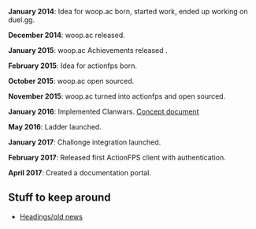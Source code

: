 **January 2014**: Idea for woop.ac born, started work, ended up working on duel.gg.

**December 2014**: woop.ac released.

**January 2015**: woop.ac Achievements released .

**February 2015**: Idea for actionfps born.

**October 2015**: woop.ac open sourced.

**November 2015**: woop.ac turned into actionfps and open sourced.

**January 2016**: Implemented Clanwars. [Concept document](https://drive.google.com/a/vynar.com/file/d/0B7BXpjZMKCAIb3RsS2c5SG94TVk/view)

**May 2016**: Ladder launched.

**January 2017**: Challonge integration launched.

**February 2017**: Released first ActionFPS client with authentication.

**April 2017**: Created a documentation portal.

## Stuff to keep around

* [Headings/old news](https://gist.github.com/ScalaWilliam/eff3bd84dcbed0b4fc758df26a9f2931)



